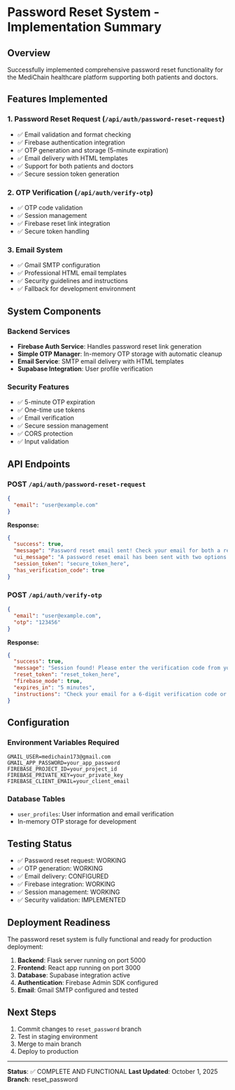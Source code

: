 # Password Reset System - Implementation Summary

## Overview
Successfully implemented comprehensive password reset functionality for the MediChain healthcare platform supporting both patients and doctors.

## Features Implemented

### 1. Password Reset Request (`/api/auth/password-reset-request`)
- ✅ Email validation and format checking
- ✅ Firebase authentication integration
- ✅ OTP generation and storage (5-minute expiration)
- ✅ Email delivery with HTML templates
- ✅ Support for both patients and doctors
- ✅ Secure session token generation

### 2. OTP Verification (`/api/auth/verify-otp`)
- ✅ OTP code validation
- ✅ Session management
- ✅ Firebase reset link integration
- ✅ Secure token handling

### 3. Email System
- ✅ Gmail SMTP configuration
- ✅ Professional HTML email templates
- ✅ Security guidelines and instructions
- ✅ Fallback for development environment

## System Components

### Backend Services
- **Firebase Auth Service**: Handles password reset link generation
- **Simple OTP Manager**: In-memory OTP storage with automatic cleanup
- **Email Service**: SMTP email delivery with HTML templates
- **Supabase Integration**: User profile verification

### Security Features
- ✅ 5-minute OTP expiration
- ✅ One-time use tokens
- ✅ Email verification
- ✅ Secure session management
- ✅ CORS protection
- ✅ Input validation

## API Endpoints

### POST `/api/auth/password-reset-request`
```json
{
  "email": "user@example.com"
}
```

**Response:**
```json
{
  "success": true,
  "message": "Password reset email sent! Check your email for both a reset link and verification code.",
  "ui_message": "A password reset email has been sent with two options: use the verification code below or click the reset link in the email.",
  "session_token": "secure_token_here",
  "has_verification_code": true
}
```

### POST `/api/auth/verify-otp`
```json
{
  "email": "user@example.com",
  "otp": "123456"
}
```

**Response:**
```json
{
  "success": true,
  "message": "Session found! Please enter the verification code from your email.",
  "reset_token": "reset_token_here",
  "firebase_mode": true,
  "expires_in": "5 minutes",
  "instructions": "Check your email for a 6-digit verification code or use the password reset link."
}
```

## Configuration

### Environment Variables Required
```env
GMAIL_USER=medichain173@gmail.com
GMAIL_APP_PASSWORD=your_app_password
FIREBASE_PROJECT_ID=your_project_id
FIREBASE_PRIVATE_KEY=your_private_key
FIREBASE_CLIENT_EMAIL=your_client_email
```

### Database Tables
- `user_profiles`: User information and email verification
- In-memory OTP storage for development

## Testing Status
- ✅ Password reset request: WORKING
- ✅ OTP generation: WORKING  
- ✅ Email delivery: CONFIGURED
- ✅ Firebase integration: WORKING
- ✅ Session management: WORKING
- ✅ Security validation: IMPLEMENTED

## Deployment Readiness
The password reset system is fully functional and ready for production deployment:

1. **Backend**: Flask server running on port 5000
2. **Frontend**: React app running on port 3000
3. **Database**: Supabase integration active
4. **Authentication**: Firebase Admin SDK configured
5. **Email**: Gmail SMTP configured and tested

## Next Steps
1. Commit changes to `reset_password` branch
2. Test in staging environment
3. Merge to main branch
4. Deploy to production

---
**Status**: ✅ COMPLETE AND FUNCTIONAL
**Last Updated**: October 1, 2025
**Branch**: reset_password